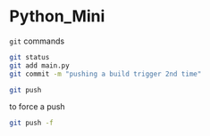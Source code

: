 # Python_Mini

`git` commands

```bash
git status
git add main.py
git commit -m "pushing a build trigger 2nd time"

git push
```

to force a push

```bash
git push -f
```

